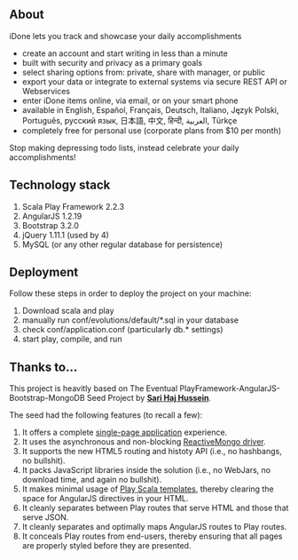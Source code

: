 
## About
iDone lets you track and showcase your daily accomplishments

* create an account and start writing in less than a minute
* built with security and privacy as a primary goals
* select sharing options from: private, share with manager, or public
* export your data or integrate to external systems via secure REST API or Webservices
* enter iDone items online, via email, or on your smart phone
* available in English, Español, Français, Deutsch, Italiano, Język Polski, Português, русский язык, 日本語, 中文, हिन्दी, العربية, Türkçe
* completely free for personal use (corporate plans from $10 per month)

Stop making depressing todo lists, instead celebrate your daily accomplishments!

## Technology stack

1. Scala Play Framework 2.2.3
2. AngularJS 1.2.19
3. Bootstrap 3.2.0
4. jQuery 1.11.1 (used by 4)
5. MySQL (or any other regular database for persistence)

## Deployment
Follow these steps in order to deploy the project on your machine:

1. Download scala and play
2. manually run conf/evolutions/default/*.sql in your database
3. check conf/application.conf (particularly db.* settings)
4. start play, compile, and run

## Thanks to...

This project is heavitly based on The Eventual PlayFramework-AngularJS-Bootstrap-MongoDB Seed Project by **[Sari Haj Hussein](http://sarihh.info)**.

The seed had the following features (to recall a few):

1. It offers a complete [single-page application](http://en.wikipedia.org/wiki/Single-page_application) experience.
2. It uses the asynchronous and non-blocking [ReactiveMongo driver](http://reactivemongo.org/).
3. It supports the new HTML5 routing and histoty API (i.e., no hashbangs, no bullshit).
4. It packs JavaScript libraries inside the solution (i.e., no WebJars, no download time, and again no bullshit).
5. It makes minimal usage of [Play Scala templates](http://www.playframework.com/documentation/2.1.5/ScalaTemplates), thereby clearing the space for AngularJS directives in your HTML.
6. It cleanly separates between Play routes that serve HTML and those that serve JSON.
7. It cleanly separates and optimally maps AngularJS routes to Play routes.
8. It conceals Play routes from end-users, thereby ensuring that all pages are properly styled before they are presented.
